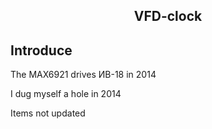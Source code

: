<h2 align="center">VFD-clock</h2>

## Introduce

The MAX6921 drives ИВ-18 in 2014

I dug myself a hole in 2014

Items not updated